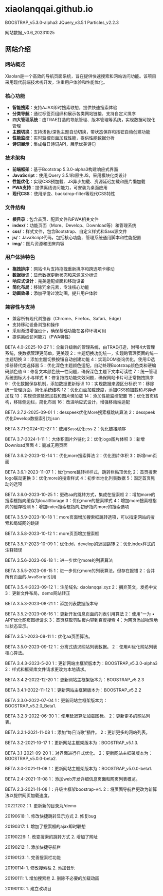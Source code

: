# xiaolanqqai.github.io

BOOSTRAP_v5.3.0-alpha3
JQuery_v3.5.1
Particles_v2.2.3

网站数据_v0.6_20231025

## 网站介绍

### 网站概述
Xiaolan是一个高效的导航页面系统，旨在提供快速搜索和网站访问功能。该项目采用现代前端技术栈开发，注重用户体验和性能优化。

### 核心功能
- **智能搜索**：支持AJAX即时搜索联想，提供快速搜索体验
- **分类导航**：通过标签页组织和展示各类网站链接，支持自定义排序
- **四大管理系统**：由TRAE打造的导航管理、版本管理等系统，实现数据可视化管理
- **主题切换**：支持浅色/深色主题自动切换，带状态保存和按钮自动创建功能
- **性能监控**：实时监控页面加载性能，提供性能数据分析
- **诗词展示**：集成每日诗词API，展示优美诗句

### 技术架构
- **前端框架**：基于Bootstrap 5.3.0-alpha3构建响应式界面
- **JavaScript**：使用jQuery 3.5.1和原生JS，采用模块化类设计
- **性能优化**：实现CSS预加载、JS异步加载、资源延迟加载和图片懒加载
- **PWA支持**：提供离线访问能力，可安装为桌面应用
- **现代CSS**：使用渐变、backdrop-filter等现代CSS特性

### 文件结构
- **根目录**：包含首页、配置文件和PWA相关文件
- **index/**：功能页面（More、Develop、Download等）和管理系统
- **css/**：样式文件，包含Bootstrap、自定义样式和Sass源文件
- **js/**：JavaScript代码，包括核心功能、管理系统通用脚本和性能配置
- **img/**：图片资源和图床内容

### 用户体验特色
- **拖拽排序**：网站卡片支持拖拽重新排序和跨选项卡移动
- **数据标识**：显示数据更新状态和来源区分标识
- **响应式设计**：完美适配桌面和移动设备
- **简化布局**：移除冗余元素，专注核心功能
- **动画效果**：添加平滑过渡动画，提升用户体验

### 兼容性与支持
- 兼容所有现代浏览器（Chrome、Firefox、Safari、Edge）
- 支持移动设备浏览和操作
- 采用渐进增强设计，确保基础功能在各种环境可用
- 提供离线访问能力（PWA特性）

BETA 4.0-2025-10-27
1：全新升级新的管理系统，由TRAE打造，附带4大管理系统，使数据管理更简单，更美观
2：主题切换功能统一，实现跨管理页面的统一主题切换
3：添加主题切换按钮自动创建功能
4：实现DOM查询优化，使用ID选择器替代类选择器
5：优化深色主题颜色适配，自动处理Bootstrap颜色类和硬编码颜色值
6：修复文本颜色统一性问题，确保深色主题下文本可读性
7：统一管理系统图标大小与样式
8：修复拖拽功能失效问题，确保网站卡片可正常拖拽排序
9：优化数据保存机制，添加数据更新标识
10：实现数据来源区分标识
11：移除统一管理页面，简化系统结构
12：优化页面加载速度，添加CSS预加载和JS异步加载
13：实现资源延迟加载和图片懒加载
14：添加性能监控配置
15：优化首页结构，移除侧边栏，简化布局
16：改进响应式设计，增强移动端适配

BETA 3.7.2-2025-09-01
1：desspeek优化More搜索框跳转算法
2：desspeek优化Develop数据索引为json

BETA 3.7.1-2024-02-27
1：使用Sass优化css
2：优化链接顺序

BETA 3.7-2024-1-11
1：大体积图片外链化
2：优化logo图片体积
3：新增Download页面
4：删减无用页面

BETA 3.6.2-2023-12-14
1：优化more搜索算法
2：优化图片体积
3：新增mm页面

BETA 3.6.1-2023-11-07
1：优化more跳转栏样式，跳转栏黏顶优化
2：首页搜索logo联动更换
3：优化more的搜索样式
4：初步本地化列表数据
5：固定首页晃动的选项

BETA 3.6.0-2023-10-25
1：更改aa的跳转方式，集成在搜索框
2：增加more的搜索框指向缓存为localStorage
3：优化more的搜索样式
4：增加more搜索框指向的缓存检测
5：增加index搜索框指向,初步指向more的搜索选项

BETA 3.5.9-2023-10-18
1：more页面增加搜索框跳转选项，可以指定网站的搜索和局域网的跳转

BETA 3.5.8-2023-10-12
1：more页面增加搜索框

BETA 3.5.7-2023-10-09
1：优化dd，develop的返回跳转
2：优化index样式的注释错误

BETA 3.5.6-2023-09-18
1：进一步优化more的列表算法

BETA 3.5.5-2023-09-15
1：进一步优化more的列表算法，但存在报错
2：合并所有页面的JavaScript引用

BETA 3.5.4-2023-09-12
1：注册域名: xiaolanqqai.xyz
2：摒弃英文，发扬中文
3：更新文件布局，demo网站转正

BETA 3.5.3-2023-08-21
1：添加列表数据版本号

BETA 3.5.2-2023-08-16
1：更新开发信息页面的列表引用算法
2：使用“一为 • API”优化网页图标请求
3：首页获取剪贴板内容到百度搜索
4：为网页添加物理地址状态显示。

BETA 3.5.1-2023-08-11
1：优化aa页面算法。

BETA 3.5.0-2023-09-12
1：分离式请求网站列表数据。
2：使用AI优化网站列表核心算法。

BETA 3.4.3-2023-5-20
1：更新网站主框架版本为：BOOSTRAP_v5.3.0-alpha3
2：样式和框架库文件请求更改为本地请求。

BETA 3.4.2-2022-12-20
1：更新网站主框架版本为：BOOSTRAP_v5.2.3

BETA 3.4.1-2022-11-12
1：更新网站主框架版本为：BOOSTRAP_v5.2.2

BETA 3.3.0-2022-07-04
1：更新网站主框架版本为：BOOSTRAP_v5.2.0_Beta1.

BETA 3.2.3-2022-06-30
1：使用延迟算法加载图标。
2：更新更多的网站列表。

BETA 3.2.1-2021-11-08
1：添加“每日诗歌”插件。
2：更新更多的网站列表。

BETA 3.2-2021-10-17
1：更新网站主框架版本为：BOOSTRAP_v5.1.3.

BETA 3.1-2021-09-20
1：对界面进行样式优化。
2：更新网站主框架版本为：BOOSTRAP_v5.0.0-beta2.

BETA 3.0-2021-11-08
1：更新网站主框架版本为：BOOSTRAP_v5.0.0-beta1.

BETA 2.4-2021-11-08
1：添加web开发详细信息页面和网页列表概览。

BETA 2.3-2021-11-08
1：升级主框架boostrap-v4.
2：将页面导航栏更改为新算法以提供网页加载速度。

20221202：1. 更新新的目录为/demo

20190618: 1. 修改快捷跳转显示方式 2. 修复bug

20190317: 1. 增加了搜索框的ajax即时联想

20190226: 1. 改变搜索的跳转方式 2. 增加了网址

20190212: 1. 添加快捷导航栏

20190123: 1. 完善搜索栏功能

20190114: 1. 修改搜索栏 2. 添加音乐

20190111: 1. 增加搜索栏 2. 删除不必要的加载动画

20190110: 1. 建立改项目
